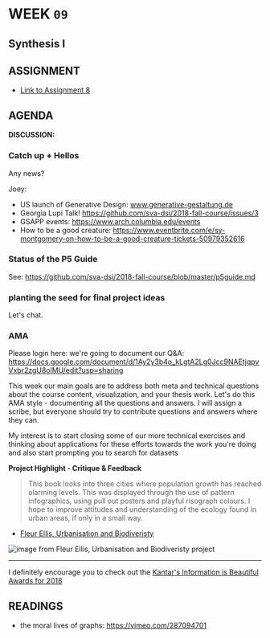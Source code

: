 # WEEK `09`
## Synthesis I


## ASSIGNMENT

* [Link to Assignment 8](ASSIGNMENT08.md)




## AGENDA

**DISCUSSION:**

###  Catch up + Hellos

Any news?

Joey:

* US launch of Generative Design: www.generative-gestaltung.de
* Georgia Lupi Talk! https://github.com/sva-dsi/2018-fall-course/issues/3
* GSAPP events: https://www.arch.columbia.edu/events
* How to be a good creature: https://www.eventbrite.com/e/sy-montgomery-on-how-to-be-a-good-creature-tickets-50979352616

### Status of the P5 Guide 

See: https://github.com/sva-dsi/2018-fall-course/blob/master/p5guide.md

### planting the seed for final project ideas

Let's chat.

### AMA

Please login here: we're going to document our Q&A: https://docs.google.com/document/d/1Ay2y3b4o_kLgtA2Lg0Jcc9NAEtjqpvVxbr2zgU8olMU/edit?usp=sharing 

This week our main goals are to address both meta and technical questions about the course content, visualization, and your thesis work. Let's do this AMA style - documenting all the questions and answers. I will assign a scribe, but everyone should try to contribute questions and answers where they can. 

My interest is to start closing some of our more technical exercises and thinking about applications for these efforts towards the work you're doing and also start prompting you to search for datasets



**Project Highlight - Critique & Feedback**

> This book looks into three cities where population growth has reached alarming levels. This was displayed through the use of pattern infographics, using pull out posters and playful risograph colours. I hope to improve attitudes and understanding of the ecology found in urban areas, if only in a small way.

* [Fleur Ellis, Urbanisation and Biodiveristy](http://fleurellis.co.uk/urbanisation-and-biodiversity) 

![image from Fleur Ellis, Urbanisation and Biodiveristy project](https://static1.squarespace.com/static/5714b2ac4c2f85144800255a/t/590efb3e20099e49cdc5a54d/1494154209996/Fleur+Ellis%2C+Publishing?format=2500w)

***

I definitely encourage you to check out the [Kantar's Information is Beautiful Awards for 2018](https://www.informationisbeautifulawards.com/news/291-drum-roll-the-2018-longlist-is-out)



## READINGS

* the moral lives of graphs: https://vimeo.com/287094701
  
